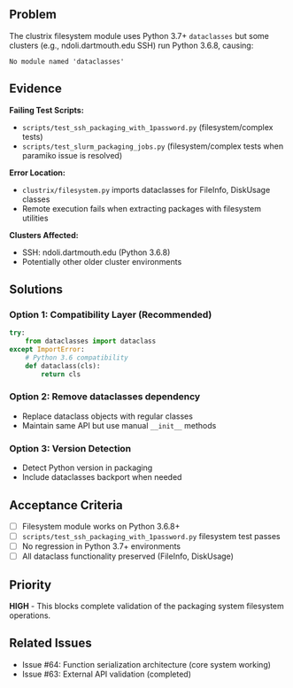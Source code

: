 ## Problem

The clustrix filesystem module uses Python 3.7+ `dataclasses` but some clusters (e.g., ndoli.dartmouth.edu SSH) run Python 3.6.8, causing:

```
No module named 'dataclasses'
```

## Evidence

**Failing Test Scripts:**
- `scripts/test_ssh_packaging_with_1password.py` (filesystem/complex tests)
- `scripts/test_slurm_packaging_jobs.py` (filesystem/complex tests when paramiko issue is resolved)

**Error Location:**
- `clustrix/filesystem.py` imports dataclasses for FileInfo, DiskUsage classes
- Remote execution fails when extracting packages with filesystem utilities

**Clusters Affected:**
- SSH: ndoli.dartmouth.edu (Python 3.6.8)
- Potentially other older cluster environments

## Solutions

### Option 1: Compatibility Layer (Recommended)
```python
try:
    from dataclasses import dataclass
except ImportError:
    # Python 3.6 compatibility
    def dataclass(cls):
        return cls
```

### Option 2: Remove dataclasses dependency
- Replace dataclass objects with regular classes
- Maintain same API but use manual `__init__` methods

### Option 3: Version Detection
- Detect Python version in packaging
- Include dataclasses backport when needed

## Acceptance Criteria

- [ ] Filesystem module works on Python 3.6.8+
- [ ] `scripts/test_ssh_packaging_with_1password.py` filesystem test passes
- [ ] No regression in Python 3.7+ environments
- [ ] All dataclass functionality preserved (FileInfo, DiskUsage)

## Priority

**HIGH** - This blocks complete validation of the packaging system filesystem operations.

## Related Issues

- Issue #64: Function serialization architecture (core system working)
- Issue #63: External API validation (completed)